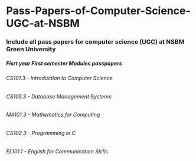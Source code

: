 # Pass-Papers-of-Computer-Science-UGC-at-NSBM
<h3>Include all pass papers for computer science (UGC) at NSBM Green University</h3>

<h5>Fisrt year First semester Modules passpapers</h5>
<h6>CS101.3 - Introduction to Computer Science</h6>
<h6>CS105.3 - Database Management Systems</h6>
<h6>MA101.3 - Mathematics for Computing</h6>
<h6>CS102.3 - Programming in C</h6>
<h6>EL101.1 - English for Communication Skills</h6>
